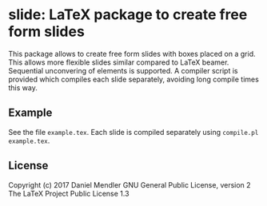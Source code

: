 # slide: LaTeX package to create free form slides

This package allows to create free form slides with boxes placed on a grid.
This allows more flexible slides similar compared to LaTeX beamer.
Sequential unconvering of elements is supported.
A compiler script is provided which compiles each slide separately, avoiding long compile times this way.

## Example

See the file `example.tex`. Each slide is compiled separately using `compile.pl example.tex`.

## License

Copyright (c) 2017 Daniel Mendler
GNU General Public License, version 2
The LaTeX Project Public License 1.3
